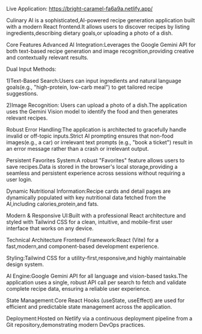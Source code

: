 Live Application: https://bright-caramel-fa6a9a.netlify.app/

Culinary AI is a sophisticated,AI-powered recipe generation application built with a modern React frontend.It allows users to discover recipes by listing ingredients,describing dietary goals,or uploading a photo of a dish.

Core Features
Advanced AI Integration:Leverages the Google Gemini API for both text-based recipe generation and image recognition,providing creative and contextually relevant results.

Dual Input Methods:

1)Text-Based Search:Users can input ingredients and natural language goals(e.g., "high-protein, low-carb meal") to get tailored recipe suggestions.

2)Image Recognition: Users can upload a photo of a dish.The application uses the Gemini Vision model to identify the food and then generates relevant recipes.

Robust Error Handling:The application is architected to gracefully handle invalid or off-topic inputs.Strict AI prompting ensures that non-food images(e.g., a car) or irrelevant text prompts (e.g., "book a ticket") result in an error message rather than a crash or irrelevant output.

Persistent Favorites System:A robust "Favorites" feature allows users to save recipes.Data is stored in the browser's local storage,providing a seamless and persistent experience across sessions without requiring a user login.

Dynamic Nutritional Information:Recipe cards and detail pages are dynamically populated with key nutritional data fetched from the AI,including calories,protein,and fats.

Modern & Responsive UI:Built with a professional React architecture and styled with Tailwind CSS for a clean, intuitive, and mobile-first user interface that works on any device.

Technical Architecture
Frontend Framework:React (Vite) for a fast,modern,and component-based development experience.

Styling:Tailwind CSS for a utility-first,responsive,and highly maintainable design system.

AI Engine:Google Gemini API for all language and vision-based tasks.The application uses a single, robust API call per search to fetch and validate complete recipe data, ensuring a reliable user experience.

State Management:Core React Hooks (useState, useEffect) are used for efficient and predictable state management across the application.

Deployment:Hosted on Netlify via a continuous deployment pipeline from a Git repository,demonstrating modern DevOps practices.
